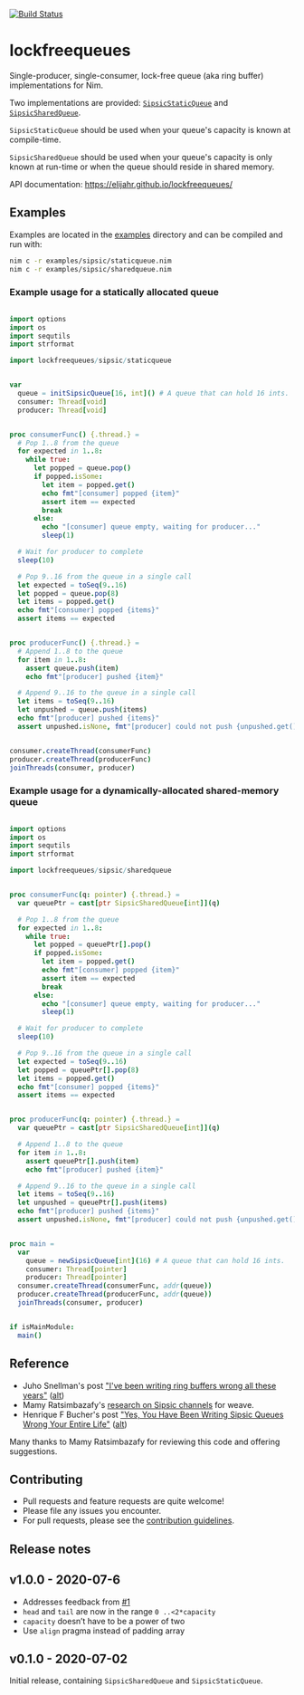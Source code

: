[![Build Status](https://travis-ci.org/elijahr/lockfreequeues.svg?branch=master)](https://travis-ci.org/elijahr/lockfreequeues)

# lockfreequeues

Single-producer, single-consumer, lock-free queue (aka ring buffer) implementations for Nim.

Two implementations are provided: [`SipsicStaticQueue`](https://elijahr.github.io/lockfreequeues/lockfreequeues/sipsic/staticqueue.html) and [`SipsicSharedQueue`](https://elijahr.github.io/lockfreequeues/lockfreequeues/sipsic/sharedqueue.html).

`SipsicStaticQueue` should be used when your queue's capacity is known at compile-time.

`SipsicSharedQueue` should be used when your queue's capacity is only known at run-time or when the queue should reside in shared memory.

API documentation: https://elijahr.github.io/lockfreequeues/

## Examples

Examples are located in the [examples](https://github.com/elijahr/lockfreequeues/tree/master/examples) directory and can be compiled and run with:

```sh
nim c -r examples/sipsic/staticqueue.nim
nim c -r examples/sipsic/sharedqueue.nim
```

### Example usage for a statically allocated queue
```nim

import options
import os
import sequtils
import strformat

import lockfreequeues/sipsic/staticqueue


var
  queue = initSipsicQueue[16, int]() # A queue that can hold 16 ints.
  consumer: Thread[void]
  producer: Thread[void]


proc consumerFunc() {.thread.} =
  # Pop 1..8 from the queue
  for expected in 1..8:
    while true:
      let popped = queue.pop()
      if popped.isSome:
        let item = popped.get()
        echo fmt"[consumer] popped {item}"
        assert item == expected
        break
      else:
        echo "[consumer] queue empty, waiting for producer..."
        sleep(1)

  # Wait for producer to complete
  sleep(10)

  # Pop 9..16 from the queue in a single call
  let expected = toSeq(9..16)
  let popped = queue.pop(8)
  let items = popped.get()
  echo fmt"[consumer] popped {items}"
  assert items == expected


proc producerFunc() {.thread.} =
  # Append 1..8 to the queue
  for item in 1..8:
    assert queue.push(item)
    echo fmt"[producer] pushed {item}"

  # Append 9..16 to the queue in a single call
  let items = toSeq(9..16)
  let unpushed = queue.push(items)
  echo fmt"[producer] pushed {items}"
  assert unpushed.isNone, fmt"[producer] could not push {unpushed.get()}"


consumer.createThread(consumerFunc)
producer.createThread(producerFunc)
joinThreads(consumer, producer)
```

### Example usage for a dynamically-allocated shared-memory queue

```nim

import options
import os
import sequtils
import strformat

import lockfreequeues/sipsic/sharedqueue


proc consumerFunc(q: pointer) {.thread.} =
  var queuePtr = cast[ptr SipsicSharedQueue[int]](q)

  # Pop 1..8 from the queue
  for expected in 1..8:
    while true:
      let popped = queuePtr[].pop()
      if popped.isSome:
        let item = popped.get()
        echo fmt"[consumer] popped {item}"
        assert item == expected
        break
      else:
        echo "[consumer] queue empty, waiting for producer..."
        sleep(1)

  # Wait for producer to complete
  sleep(10)

  # Pop 9..16 from the queue in a single call
  let expected = toSeq(9..16)
  let popped = queuePtr[].pop(8)
  let items = popped.get()
  echo fmt"[consumer] popped {items}"
  assert items == expected


proc producerFunc(q: pointer) {.thread.} =
  var queuePtr = cast[ptr SipsicSharedQueue[int]](q)

  # Append 1..8 to the queue
  for item in 1..8:
    assert queuePtr[].push(item)
    echo fmt"[producer] pushed {item}"

  # Append 9..16 to the queue in a single call
  let items = toSeq(9..16)
  let unpushed = queuePtr[].push(items)
  echo fmt"[producer] pushed {items}"
  assert unpushed.isNone, fmt"[producer] could not push {unpushed.get()}"


proc main =
  var
    queue = newSipsicQueue[int](16) # A queue that can hold 16 ints.
    consumer: Thread[pointer]
    producer: Thread[pointer]
  consumer.createThread(consumerFunc, addr(queue))
  producer.createThread(producerFunc, addr(queue))
  joinThreads(consumer, producer)


if isMainModule:
  main()

```

## Reference

* Juho Snellman's post ["I've been writing ring buffers wrong all these years"](https://www.snellman.net/blog/archive/2016-12-13-ring-buffers/) ([alt](https://web.archive.org/web/20200530040210/https://www.snellman.net/blog/archive/2016-12-13-ring-buffers/))
* Mamy Ratsimbazafy's [research on Sipsic channels](https://github.com/mratsim/weave/blob/master/weave/cross_thread_com/channels_sipsic.md#litterature) for weave.
* Henrique F Bucher's post ["Yes, You Have Been Writing Sipsic Queues Wrong Your Entire Life"](http://www.vitorian.com/x1/archives/370) ([alt](https://web.archive.org/web/20191225164231/http://www.vitorian.com/x1/archives/370))

Many thanks to Mamy Ratsimbazafy for reviewing this code and offering suggestions.

## Contributing

* Pull requests and feature requests are quite welcome!
* Please file any issues you encounter.
* For pull requests, please see the [contribution guidelines](https://github.com/elijahr/lockfreequeues/tree/master/CONTRIBUTING.md).

## Release notes

## v1.0.0 - 2020-07-6

* Addresses feedback from [#1](https://github.com/elijahr/lockfreequeues/issues/1)
* `head` and `tail` are now in the range `0 ..<2*capacity`
* `capacity` doesn’t have to be a power of two
* Use `align` pragma instead of padding array

## v0.1.0 - 2020-07-02

Initial release, containing `SipsicSharedQueue` and `SipsicStaticQueue`.
